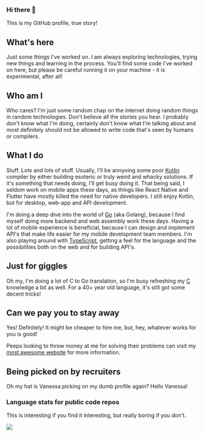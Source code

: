 ### Hi there 👋
This is my GitHub profile, true story!

## What's here
Just some things I've worked on.  I am always exploring technologies, trying new things and learning in the process.  You'll find some code I've worked on here, but please be careful running it on your machine - it is experimental, after all!

## Who am I
Who cares? I'm just some random chap on the internet doing random things in random technologies.  Don't believe all the stories you hear. I probably don't know what I'm doing, certainly don't know what I'm talking about and most definitely should not be allowed to write code that's seen by humans or compilers.

## What I do
Stuff. Lots and lots of stuff.  Usually, I'll be annyoing some poor [Kotlin](https://kotlinlang.org/) compiler by either building esoteric or truly weird and whacky solutions.  If it's something that needs doing, I'll get busy doing it.  That being said, I seldom work on mobile apps these days, as things like React Native and Flutter have mostly killed the need for native developers.  I still enjoy Kotlin, but for desktop, web-app and API development.

I'm doing a deep dive into the world of [Go](https://go.dev/) (aka Golang), because I find myself doing more backend and web assembly work these days.  Having a lot of mobile experience is beneficial, because I can design and implement API's that make life easier for my mobile development team members.  I'm also playing around with [TypeScript](https://www.nofuss.co.za/blog/typescript_canvas/), getting a feel for the language and the possibilities both on the web and for building API's. 

## Just for giggles
Oh my, I'm doing a lot of C to Go translation, so I'm busy refreshing my [C](https://en.wikipedia.org/wiki/C_(programming_language)) knowledge a bit as well.  For a 40+ year old language, it's still got some decent tricks! 

## Can we pay you to stay away
Yes! Definitely! It might be cheaper to hire me, but, hey, whatever works for you is good!

Peeps looking to throw money at me for solving their problems can visit my [most awesome website](https://www.nofuss.co.za/) for more information.

## Being picked on by recruiters
Oh my hat is Vanessa picking on my dumb profile again? Hello Vanessa!

### Language stats for public code repos
This is interesting if you find it interesting, but really boring if you don't.

<img src="https://github-readme-stats.vercel.app/api/top-langs?username=ewaldhorn&layout=compact"/>
